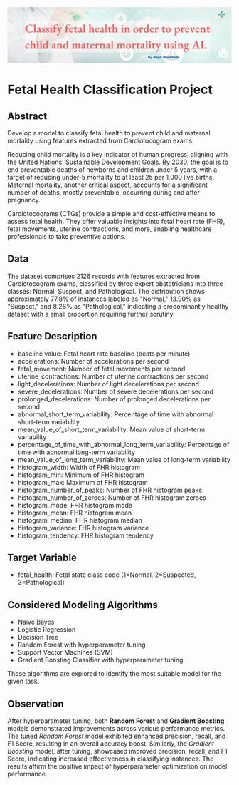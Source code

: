 ![Banner](https://github.com/kwankhede/Model-to-Detect-Child-and-Mortality-/blob/main/green.png)


# Fetal Health Classification Project

## Abstract
Develop a model to classify fetal health to prevent child and maternal mortality using features extracted from Cardiotocogram exams.

Reducing child mortality is a key indicator of human progress, aligning with the United Nations' Sustainable Development Goals. By 2030, the goal is to end preventable deaths of newborns and children under 5 years, with a target of reducing under-5 mortality to at least 25 per 1,000 live births. Maternal mortality, another critical aspect, accounts for a significant number of deaths, mostly preventable, occurring during and after pregnancy.

Cardiotocograms (CTGs) provide a simple and cost-effective means to assess fetal health. They offer valuable insights into fetal heart rate (FHR), fetal movements, uterine contractions, and more, enabling healthcare professionals to take preventive actions.

## Data
The dataset comprises 2126 records with features extracted from Cardiotocogram exams, classified by three expert obstetricians into three classes: Normal, Suspect, and Pathological. The distribution shows approximately 77.8% of instances labeled as "Normal," 13.90% as "Suspect," and 8.28% as "Pathological," indicating a predominantly healthy dataset with a small proportion requiring further scrutiny.

## Feature Description
- baseline value: Fetal heart rate baseline (beats per minute)
- accelerations: Number of accelerations per second
- fetal_movement: Number of fetal movements per second
- uterine_contractions: Number of uterine contractions per second
- light_decelerations: Number of light decelerations per second
- severe_decelerations: Number of severe decelerations per second
- prolonged_decelerations: Number of prolonged decelerations per second
- abnormal_short_term_variability: Percentage of time with abnormal short-term variability
- mean_value_of_short_term_variability: Mean value of short-term variability
- percentage_of_time_with_abnormal_long_term_variability: Percentage of time with abnormal long-term variability
- mean_value_of_long_term_variability: Mean value of long-term variability
- histogram_width: Width of FHR histogram
- histogram_min: Minimum of FHR histogram
- histogram_max: Maximum of FHR histogram
- histogram_number_of_peaks: Number of FHR histogram peaks
- histogram_number_of_zeroes: Number of FHR histogram zeroes
- histogram_mode: FHR histogram mode
- histogram_mean: FHR histogram mean
- histogram_median: FHR histogram median
- histogram_variance: FHR histogram variance
- histogram_tendency: FHR histogram tendency

## Target Variable
- fetal_health: Fetal state class code (1=Normal, 2=Suspected, 3=Pathological)

## Considered Modeling Algorithms
- Naive Bayes
- Logistic Regression
- Decision Tree
- Random Forest with hyperparameter tuning
- Support Vector Machines (SVM)
- Gradient Boosting Classifier with hyperparameter tuning

These algorithms are explored to identify the most suitable model for the given task.

## Observation
After hyperparameter tuning, both **Random Forest** and **Gradient Boosting** models demonstrated improvements across various performance metrics. The tuned *Random Forest* model exhibited enhanced precision, recall, and F1 Score, resulting in an overall accuracy boost. Similarly, the *Gradient Boosting* model, after tuning, showcased improved precision, recall, and F1 Score, indicating increased effectiveness in classifying instances. The results affirm the positive impact of hyperparameter optimization on model performance.
